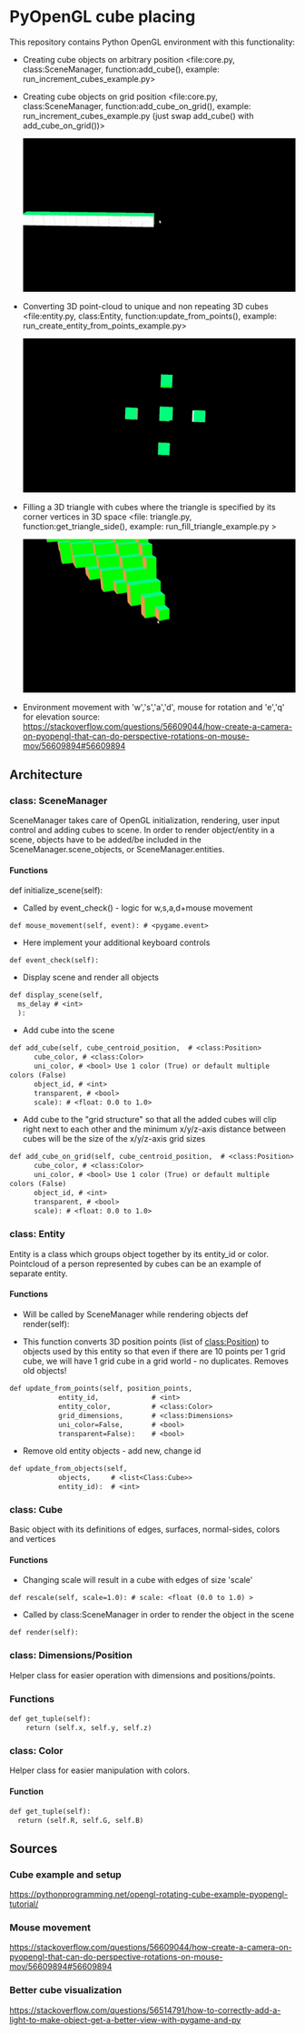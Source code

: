 # PyOpenGL cube placing
This repository contains Python OpenGL environment with this functionality:

- Creating cube objects on arbitrary position
  <file:core.py, class:SceneManager, function:add_cube(), example: run_increment_cubes_example.py>

- Creating cube objects on grid position
  <file:core.py, class:SceneManager, function:add_cube_on_grid(), example: run_increment_cubes_example.py (just swap add_cube() with add_cube_on_grid())>

  ![](media/run_increment_cubes_example.gif)

- Converting 3D point-cloud to unique and non repeating 3D cubes
  <file:entity.py, class:Entity, function:update_from_points(), example: run_create_entity_from_points_example.py>

  ![](media/run_create_entity_from_points_example.gif)

- Filling a 3D triangle with cubes where the triangle is specified by its corner
  vertices in 3D space
  <file: triangle.py, function:get_triangle_side(), example: run_fill_triangle_example.py >

  ![](media/run_fill_triangle_example.gif)

- Environment movement with 'w','s','a','d', mouse for rotation and 'e','q' for elevation
  source: https://stackoverflow.com/questions/56609044/how-create-a-camera-on-pyopengl-that-can-do-perspective-rotations-on-mouse-mov/56609894#56609894


## Architecture

### class: SceneManager

SceneManager takes care of OpenGL initialization, rendering, user input control and adding cubes to scene.
In order to render object/entity in a scene, objects have to be added/be included in the
SceneManager.scene_objects, or SceneManager.entities.

#### Functions
  def initialize_scene(self):

  - Called by event_check() - logic for w,s,a,d+mouse movement
  ```
  def mouse_movement(self, event): # <pygame.event>
  ```

  - Here implement your additional keyboard controls
  ```
  def event_check(self):
  ```

  - Display scene and render all objects
  ```
  def display_scene(self,
    ms_delay # <int>
    ):
  ```

  - Add cube into the scene
  ```
  def add_cube(self, cube_centroid_position,  # <class:Position>
        cube_color, # <class:Color>
        uni_color, # <bool> Use 1 color (True) or default multiple colors (False)
        object_id, # <int>
        transparent, # <bool>
        scale): # <float: 0.0 to 1.0>
  ```
  - Add cube to the "grid structure" so that all the added cubes will clip right next to each other
    and the minimum x/y/z-axis distance between cubes will be the size of the x/y/z-axis
    grid sizes
  ```
  def add_cube_on_grid(self, cube_centroid_position,  # <class:Position>
        cube_color, # <class:Color>
        uni_color, # <bool> Use 1 color (True) or default multiple colors (False)
        object_id, # <int>
        transparent, # <bool>
        scale): # <float: 0.0 to 1.0>
  ```

### class: Entity

Entity is a class which groups object together by its entity_id or color.
Pointcloud of a person represented by cubes can be an example of separate entity.

#### Functions     
  - Will be called by SceneManager while rendering objects
  def render(self):

  - This function converts 3D position points (list of <class:Position>) to objects
    used by this entity so that even if there are 10 points per 1 grid cube, we will have 1 grid cube in a grid
    world - no duplicates. Removes old objects!
  ```
  def update_from_points(self, position_points,
              entity_id,             # <int>
              entity_color,          # <class:Color>
              grid_dimensions,       # <class:Dimensions>
              uni_color=False,       # <bool>
              transparent=False):    # <bool>
  ```

  - Remove old entity objects - add new, change id
  ```
  def update_from_objects(self,
              objects,     # <list<Class:Cube>>
              entity_id):  # <int>
  ```

### class: Cube

Basic object with its definitions of edges, surfaces, normal-sides, colors and vertices

#### Functions
  - Changing scale will result in a cube with edges of size 'scale'
  ```
  def rescale(self, scale=1.0): # scale: <float (0.0 to 1.0) >
  ```

  - Called by class:SceneManager in order to render the object in the scene
  ```
  def render(self):
  ```

### class: Dimensions/Position

Helper class for easier operation with dimensions and positions/points.

### Functions
  ```
  def get_tuple(self):
      return (self.x, self.y, self.z)
  ```
### class: Color

Helper class for easier manipulation with colors.

#### Function
  ```
  def get_tuple(self):
    return (self.R, self.G, self.B)
  ```
## Sources
### Cube example and setup
https://pythonprogramming.net/opengl-rotating-cube-example-pyopengl-tutorial/
### Mouse movement
https://stackoverflow.com/questions/56609044/how-create-a-camera-on-pyopengl-that-can-do-perspective-rotations-on-mouse-mov/56609894#56609894
### Better cube visualization
https://stackoverflow.com/questions/56514791/how-to-correctly-add-a-light-to-make-object-get-a-better-view-with-pygame-and-py
